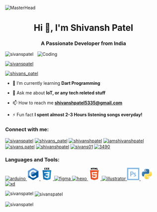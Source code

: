 ![MasterHead](https://i.pinimg.com/originals/92/ad/01/92ad010f4ae14e0e55199b1034c4f387.gif)
<h1 align="center">Hi 👋, I'm Shivansh Patel</h1>
<h3 align="center">A Passionate Developer from India</h3>
<img align="right" alt="Coding" width="400" src="https://cdn.dribbble.com/users/1162077/screenshots/3848914/programmer.gif">
<p align="left"> <img src="https://komarev.com/ghpvc/?username=sivanspatel&label=Profile%20views&color=0e75b6&style=flat" alt="sivanspatel" /> </p>

<p align="left"> <a href="https://github.com/ryo-ma/github-profile-trophy"><img src="https://github-profile-trophy.vercel.app/?username=sivanspatel" alt="sivanspatel" /></a> </p>

<p align="left"> <a href="https://twitter.com/shivans_patel" target="blank"><img src="https://img.shields.io/twitter/follow/shivans_patel?logo=twitter&style=for-the-badge" alt="shivans_patel" /></a> </p>

- 🌱 I’m currently learning **Dart Programming**

- 💬 Ask me about **IoT, or any tech releted stuff**

- 📫 How to reach me **shivanshpatel5335@gmail.com**

- ⚡ Fun fact **I spent almost 2-3 Hours listening songs everyday!**

<h3 align="left">Connect with me:</h3>
<p align="left">
<a href="https://dev.to/sivanspatel" target="blank"><img align="center" src="https://raw.githubusercontent.com/rahuldkjain/github-profile-readme-generator/master/src/images/icons/Social/devto.svg" alt="sivanspatel" height="30" width="40" /></a>
<a href="https://twitter.com/shivans_patel" target="blank"><img align="center" src="https://raw.githubusercontent.com/rahuldkjain/github-profile-readme-generator/master/src/images/icons/Social/twitter.svg" alt="shivans_patel" height="30" width="40" /></a>
<a href="https://linkedin.com/in/shivanshpatel" target="blank"><img align="center" src="https://raw.githubusercontent.com/rahuldkjain/github-profile-readme-generator/master/src/images/icons/Social/linked-in-alt.svg" alt="shivanshpatel" height="30" width="40" /></a>
<a href="https://fb.com/iamshivanshpatel" target="blank"><img align="center" src="https://raw.githubusercontent.com/rahuldkjain/github-profile-readme-generator/master/src/images/icons/Social/facebook.svg" alt="iamshivanshpatel" height="30" width="40" /></a>
<a href="https://instagram.com/sivans.patel" target="blank"><img align="center" src="https://raw.githubusercontent.com/rahuldkjain/github-profile-readme-generator/master/src/images/icons/Social/instagram.svg" alt="sivans.patel" height="30" width="40" /></a>
<a href="https://www.youtube.com/c/shivanshpatel" target="blank"><img align="center" src="https://raw.githubusercontent.com/rahuldkjain/github-profile-readme-generator/master/src/images/icons/Social/youtube.svg" alt="shivanshpatel" height="30" width="40" /></a>
<a href="https://www.hackerrank.com/sivans01" target="blank"><img align="center" src="https://raw.githubusercontent.com/rahuldkjain/github-profile-readme-generator/master/src/images/icons/Social/hackerrank.svg" alt="sivans01" height="30" width="40" /></a>
<a href="https://discord.gg/3490" target="blank"><img align="center" src="https://raw.githubusercontent.com/rahuldkjain/github-profile-readme-generator/master/src/images/icons/Social/discord.svg" alt="3490" height="30" width="40" /></a>
</p>

<h3 align="left">Languages and Tools:</h3>
<p align="left"> <a href="https://www.arduino.cc/" target="_blank" rel="noreferrer"> <img src="https://cdn.worldvectorlogo.com/logos/arduino-1.svg" alt="arduino" width="40" height="40"/> </a> <a href="https://www.cprogramming.com/" target="_blank" rel="noreferrer"> <img src="https://raw.githubusercontent.com/devicons/devicon/master/icons/c/c-original.svg" alt="c" width="40" height="40"/> </a> <a href="https://www.w3schools.com/css/" target="_blank" rel="noreferrer"> <img src="https://raw.githubusercontent.com/devicons/devicon/master/icons/css3/css3-original-wordmark.svg" alt="css3" width="40" height="40"/> </a> <a href="https://www.figma.com/" target="_blank" rel="noreferrer"> <img src="https://www.vectorlogo.zone/logos/figma/figma-icon.svg" alt="figma" width="40" height="40"/> </a> <a href="hexo.io/" target="_blank" rel="noreferrer"> <img src="https://www.vectorlogo.zone/logos/hexoio/hexoio-icon.svg" alt="hexo" width="40" height="40"/> </a> <a href="https://www.w3.org/html/" target="_blank" rel="noreferrer"> <img src="https://raw.githubusercontent.com/devicons/devicon/master/icons/html5/html5-original-wordmark.svg" alt="html5" width="40" height="40"/> </a> <a href="https://www.adobe.com/in/products/illustrator.html" target="_blank" rel="noreferrer"> <img src="https://www.vectorlogo.zone/logos/adobe_illustrator/adobe_illustrator-icon.svg" alt="illustrator" width="40" height="40"/> </a> <a  width="40" height="40"/> </a> <a href="https://www.photoshop.com/en" target="_blank" rel="noreferrer"> <img src="https://raw.githubusercontent.com/devicons/devicon/master/icons/photoshop/photoshop-line.svg" alt="photoshop" width="40" height="40"/> </a> <a href="https://www.python.org" target="_blank" rel="noreferrer"> <img src="https://raw.githubusercontent.com/devicons/devicon/master/icons/python/python-original.svg" alt="python" width="40" height="40"/> </a> <a href="https://www.adobe.com/products/xd.html" target="_blank" rel="noreferrer"> <img src="https://cdn.worldvectorlogo.com/logos/adobe-xd.svg" alt="xd" width="40" height="40"/> </a> </p>

<p><img align="left" src="https://github-readme-stats.vercel.app/api/top-langs?username=sivanspatel&show_icons=true&locale=en&layout=compact" alt="sivanspatel" /></p>

<p>&nbsp;<img align="center" src="https://github-readme-stats.vercel.app/api?username=sivanspatel&show_icons=true&locale=en" alt="sivanspatel" /></p>

<p><img align="center" src="https://github-readme-streak-stats.herokuapp.com/?user=sivanspatel&" alt="sivanspatel" /></p>
